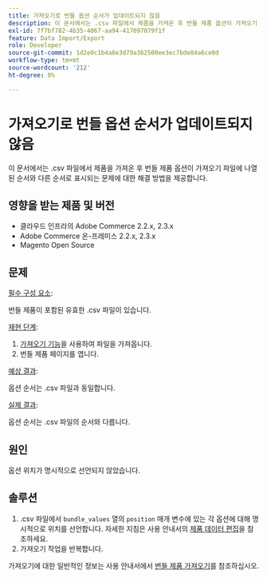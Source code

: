 ```yaml
---
title: 가져오기로 번들 옵션 순서가 업데이트되지 않음
description: 이 문서에서는 .csv 파일에서 제품을 가져온 후 번들 제품 옵션이 가져오기 파일에 나열된 순서와 다른 순서로 표시되는 문제에 대한 해결 방법을 제공합니다.
exl-id: 7f7bf782-4b35-4067-aa94-417097079f1f
feature: Data Import/Export
role: Developer
source-git-commit: 1d2e0c1b4a8e3d79a362500ee3ec7bde84a6ce0d
workflow-type: tm+mt
source-wordcount: '212'
ht-degree: 0%

---
```


# 가져오기로 번들 옵션 순서가 업데이트되지 않음

이 문서에서는 .csv 파일에서 제품을 가져온 후 번들 제품 옵션이 가져오기 파일에 나열된 순서와 다른 순서로 표시되는 문제에 대한 해결 방법을 제공합니다.

## 영향을 받는 제품 및 버전

* 클라우드 인프라의 Adobe Commerce 2.2.x, 2.3.x
* Adobe Commerce 온-프레미스 2.2.x, 2.3.x
* Magento Open Source

## 문제

<u>필수 구성 요소</u>:

번들 제품이 포함된 유효한 .csv 파일이 있습니다.

<u>재현 단계</u>:

1. [가져오기 기능](https://docs.magento.com/m2/ee/user_guide/system/data-import.html)을 사용하여 파일을 가져옵니다.
1. 번들 제품 페이지를 엽니다.

<u>예상 결과</u>:

옵션 순서는 .csv 파일과 동일합니다.

<u>실제 결과</u>:

옵션 순서는 .csv 파일의 순서와 다릅니다.

## 원인

옵션 위치가 명시적으로 선언되지 않았습니다.

## 솔루션

1. .csv 파일에서 `bundle_values` 열의 `position` 매개 변수에 있는 각 옵션에 대해 명시적으로 위치를 선언합니다. 자세한 지침은 사용 안내서의 [제품 데이터 편집](https://docs.magento.com/m2/ee/user_guide/system/data-transfer-bundle-products.html#method-2-edit-the-product-data)을 참조하세요.
1. 가져오기 작업을 반복합니다.

가져오기에 대한 일반적인 정보는 사용 안내서에서 [번들 제품 가져오기](https://docs.magento.com/m2/ee/user_guide/system/data-transfer-bundle-products.html)를 참조하십시오.
